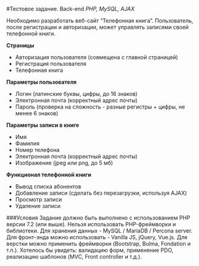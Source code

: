 #Тестовое задание. Back-end
_PHP, MySQL, AJAX_

Необходимо разработать веб-сайт “Телефонная книга”. Пользователь, после регистрации и
авторизации, может управлять записями своей телефонной книги.

__Страницы__
- Авторизация пользователя (совмещена с главной страницей)
- Регистрация пользователя
- Телефонная книга

__Параметры пользователя__
- Логин (латинские буквы, цифры, до 16 знаков)
- Электронная почта (корректный адрес почты)
- Пароль (проверка на сложность - разные регистры + цифры, не менее 6 знаков)

__Параметры записи в книге__
- Имя
- Фамилия
- Номер телефона
- Электронная почта (корректный адрес почты)
- Изображение (jpeg или png, до 5 мб)

__Функционал телефонной книги__
- Вывод списка абонентов
- Добавление записи (сделать без перезагрузки, используя AJAX)
- Просмотр записи
- Удаление записи

###Условия
Задание должно быть выполнено с использованием PHP версии 7.2 (или выше). Нельзя
использовать PHP-фреймворки и библиотеки. Для хранения данных - MySQL / MariaDB /
Percona server. Для фронт-энда можно использовать - Vanilla JS, jQuery, Vue.js. Для верстки
можно применить фреймворки (Bootstrap, Bulma, Fondation и т.п.).
Хотелось бы увидеть: валидацию форм, применение PDO, реализацию шаблонов (MVC, Front
controller и т.д.).